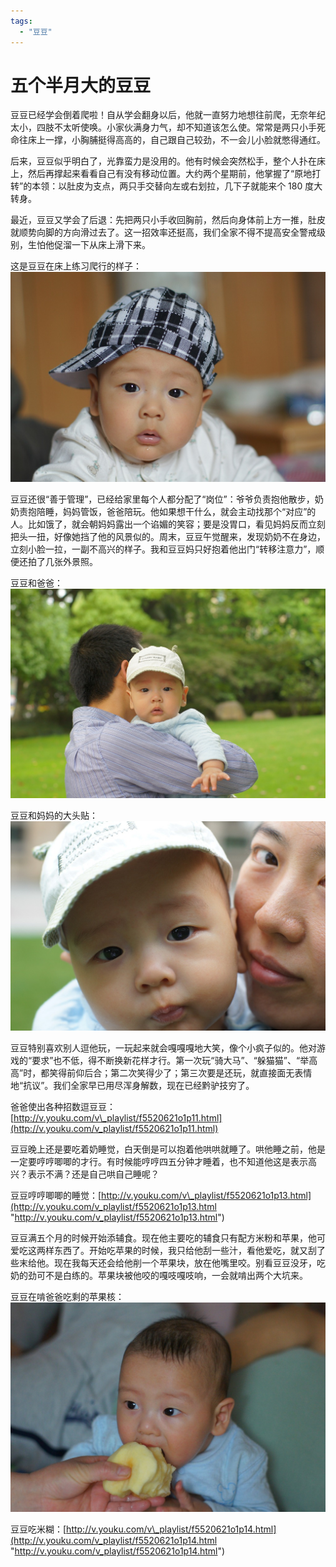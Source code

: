 ```yaml
---
tags: 
  - "豆豆"
---
```


# 五个半月大的豆豆

豆豆已经学会倒着爬啦！自从学会翻身以后，他就一直努力地想往前爬，无奈年纪太小，四肢不太听使唤。小家伙满身力气，却不知道该怎么使。常常是两只小手死命往床上一撑，小胸脯挺得高高的，自己跟自己较劲，不一会儿小脸就憋得通红。

后来，豆豆似乎明白了，光靠蛮力是没用的。他有时候会突然松手，整个人扑在床上，然后再撑起来看看自己有没有移动位置。大约两个星期前，他掌握了“原地打转”的本领：以肚皮为支点，两只手交替向左或右划拉，几下子就能来个 180 度大转身。

最近，豆豆又学会了后退：先把两只小手收回胸前，然后向身体前上方一推，肚皮就顺势向脚的方向滑过去了。这一招效率还挺高，我们全家不得不提高安全警戒级别，生怕他促溜一下从床上滑下来。

这是豆豆在床上练习爬行的样子： ![DSC01389](images/dsc01389.jpg "DSC01389")

豆豆还很“善于管理”，已经给家里每个人都分配了“岗位”：爷爷负责抱他散步，奶奶责抱陪睡，妈妈管饭，爸爸陪玩。他如果想干什么，就会主动找那个“对应”的人。比如饿了，就会朝妈妈露出一个谄媚的笑容；要是没胃口，看见妈妈反而立刻把头一扭，好像她挡了他的风景似的。周末，豆豆午觉醒来，发现奶奶不在身边，立刻小脸一拉，一副不高兴的样子。我和豆豆妈只好抱着他出门“转移注意力”，顺便还拍了几张外景照。

豆豆和爸爸： ![DSC01412](images/dsc01412.jpg "DSC01412")

豆豆和妈妈的大头贴： ![DSC01430](images/dsc01430.jpg "DSC01430")

豆豆特别喜欢别人逗他玩，一玩起来就会嘎嘎嘎地大笑，像个小疯子似的。他对游戏的“要求”也不低，得不断换新花样才行。第一次玩“骑大马”、“躲猫猫”、“举高高”时，都笑得前仰后合；第二次笑得少了；第三次要是还玩，就直接面无表情地“抗议”。我们全家早已用尽浑身解数，现在已经黔驴技穷了。

爸爸使出各种招数逗豆豆：[http://v.youku.com/v\_playlist/f5520621o1p11.html](http://v.youku.com/v_playlist/f5520621o1p11.html)

豆豆晚上还是要吃着奶睡觉，白天倒是可以抱着他哄哄就睡了。哄他睡之前，他是一定要哼哼唧唧的才行。有时候能哼哼四五分钟才睡着，也不知道他这是表示高兴？表示不满？还是自己哄自己睡呢？

豆豆哼哼唧唧的睡觉：[http://v.youku.com/v\_playlist/f5520621o1p13.html](http://v.youku.com/v_playlist/f5520621o1p13.html "http://v.youku.com/v_playlist/f5520621o1p13.html")

豆豆满五个月的时候开始添辅食。现在他主要吃的辅食只有配方米粉和苹果，他可爱吃这两样东西了。开始吃苹果的时候，我只给他刮一些汁，看他爱吃，就又刮了些末给他。现在我每天还会给他削一个苹果块，放在他嘴里咬。别看豆豆没牙，吃奶的劲可不是白练的。苹果块被他咬的嘎吱嘎吱响，一会就啃出两个大坑来。

豆豆在啃爸爸吃剩的苹果核： ![DSC01398](images/dsc01398.jpg "DSC01398")

豆豆吃米糊：[http://v.youku.com/v\_playlist/f5520621o1p14.html](http://v.youku.com/v_playlist/f5520621o1p14.html "http://v.youku.com/v_playlist/f5520621o1p14.html")
